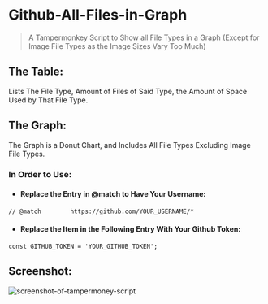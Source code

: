 # Github-All-Files-in-Graph
> A Tampermonkey Script to Show all File Types in a Graph (Except for Image File Types as the Image Sizes Vary Too Much)

## The Table:

Lists The File Type, Amount of Files of Said Type, the Amount of Space Used by That File Type.

## The Graph:

The Graph is a Donut Chart, and Includes All File Types Excluding Image File Types.

### In Order to Use:

* #### Replace the Entry in @match to Have Your Username:

``` // @match        https://github.com/YOUR_USERNAME/* ```

* #### Replace the Item in the Following Entry With Your Github Token:

``` const GITHUB_TOKEN = 'YOUR_GITHUB_TOKEN'; ```

## Screenshot:

![screenshot-of-tampermoney-script](https://github.com/user-attachments/assets/d5f5835c-080f-4386-b017-bf729fe1ff05)


